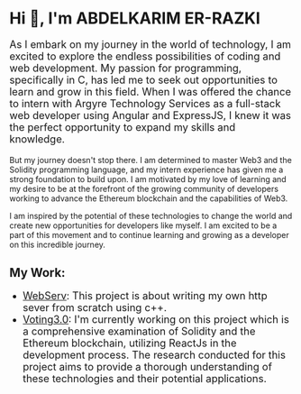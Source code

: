 <h1>Hi 👋, I'm ABDELKARIM ER-RAZKI</h1>
<p style="font-size:18px;">As I embark on my journey in the world of technology, I am excited to explore the endless possibilities of coding and web development. My passion for programming, specifically in C, has led me to seek out opportunities to learn and grow in this field. When I was offered the chance to intern with Argyre Technology Services as a full-stack web developer using Angular and ExpressJS, I knew it was the perfect opportunity to expand my skills and knowledge.

But my journey doesn't stop there. I am determined to master Web3 and the Solidity programming language, and my intern experience has given me a strong foundation to build upon. I am motivated by my love of learning and my desire to be at the forefront of the growing community of developers working to advance the Ethereum blockchain and the capabilities of Web3.

I am inspired by the potential of these technologies to change the world and create new opportunities for developers like myself. I am excited to be a part of this movement and to continue learning and growing as a developer on this incredible journey.</p>
<h2>My Work:</h2>
<ul>
  <li style="font-size:18px;"><a href="https://github.com/abdelkarimer-razki/webserv">WebServ</a>: This project is about writing my own http sever from scratch using c++.</li>
  <li style="font-size:18px;"><a href="https://github.com/FRAGG33R/Voting3.0">Voting3.0</a>: I'm currently working on this project which is a comprehensive examination of Solidity and the Ethereum blockchain, utilizing ReactJs in the development process. The research conducted for this project aims to provide a thorough understanding of these technologies and their potential applications.</li>
</ul>
